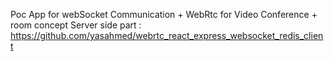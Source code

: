 Poc App for webSocket Communication + WebRtc for Video Conference + room concept
Server side part : https://github.com/yasahmed/webrtc_react_express_websocket_redis_client
